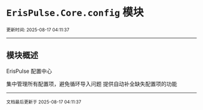 # `ErisPulse.Core.config` 模块

<sup>更新时间: 2025-08-17 04:11:37</sup>

---

## 模块概述


ErisPulse 配置中心

集中管理所有配置项，避免循环导入问题
提供自动补全缺失配置项的功能

---

<sub>文档最后更新于 2025-08-17 04:11:37</sub>